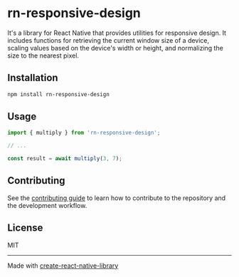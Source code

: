 # rn-responsive-design

It's a library for React Native that provides utilities for responsive design. It includes functions for retrieving the current window size of a device, scaling values based on the device's width or height, and normalizing the size to the nearest pixel.

## Installation

```sh
npm install rn-responsive-design
```

## Usage

```js
import { multiply } from 'rn-responsive-design';

// ...

const result = await multiply(3, 7);
```

## Contributing

See the [contributing guide](CONTRIBUTING.md) to learn how to contribute to the repository and the development workflow.

## License

MIT

---

Made with [create-react-native-library](https://github.com/callstack/react-native-builder-bob)
